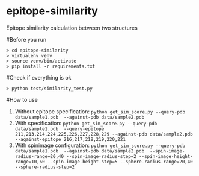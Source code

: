epitope-similarity
==================

Epitope similarity calculation between two structures

#Before you run

```
> cd epitope-similarity
> virtualenv venv
> source venv/bin/activate
> pip install -r requirements.txt
```

#Check if everything is ok

`> python test/similarity_test.py`

	
#How to use

1. Without epitope specification: `python get_sim_score.py --query-pdb data/sample1.pdb  --against-pdb data/sample2.pdb`
2. With specification: `python get_sim_score.py --query-pdb data/sample1.pdb  --query-epitope 211,213,214,224,225,226,227,228,229 --against-pdb data/sample2.pdb --against-epitope 216,217,218,219,220,221`
3. With spinimage configuration: `python get_sim_score.py --query-pdb data/sample1.pdb  --against-pdb data/sample2.pdb  --spin-image-radius-range=20,40 --spin-image-radius-step=2 --spin-image-height-range=10,60 --spin-image-height-step=5 --sphere-radius-range=20,40 --sphere-radius-step=2`
